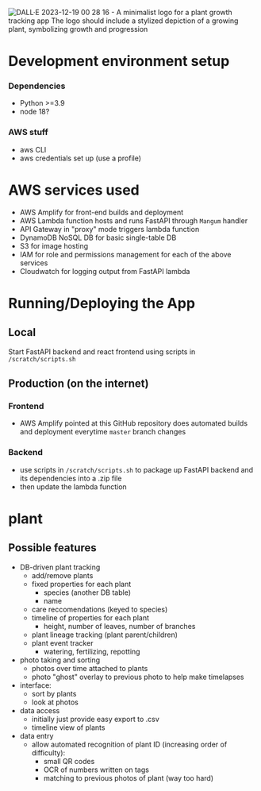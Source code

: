
![DALL·E 2023-12-19 00 28 16 - A minimalist logo for a plant growth tracking app  The logo should include a stylized depiction of a growing plant, symbolizing growth and progression](https://github.com/dantheand/plants/assets/16441200/000dde1f-9b1d-4d54-b54f-e655b0466c6e)

# Development environment setup
### Dependencies
- Python >=3.9
- node 18?

### AWS stuff
- aws CLI
- aws credentials set up (use a profile)

# AWS services used
- AWS Amplify for front-end builds and deployment
- AWS Lambda function hosts and runs FastAPI through `Mangum` handler
- API Gateway in "proxy" mode triggers lambda function
- DynamoDB NoSQL DB for basic single-table DB
- S3 for image hosting
- IAM for role and permissions management for each of the above services
- Cloudwatch for logging output from FastAPI lambda
  
# Running/Deploying the App

## Local
Start FastAPI backend and react frontend using scripts in `/scratch/scripts.sh`

## Production (on the internet)

### Frontend
- AWS Amplify pointed at this GitHub repository does automated builds and deployment everytime `master` branch changes

### Backend
- use scripts in `/scratch/scripts.sh` to package up FastAPI backend and its dependencies into a .zip file
- then update the lambda function
 

# plant
## Possible features
- DB-driven plant tracking
  - add/remove plants
  - fixed properties for each plant
    - species (another DB table)
    - name
  - care reccomendations (keyed to species)
  - timeline of properties for each plant
    - height, number of leaves, number of branches
  - plant lineage tracking (plant parent/children)
  - plant event tracker
    - watering, fertilizing, repotting
- photo taking and sorting
  - photos over time attached to plants
  - photo "ghost" overlay to previous photo to help make timelapses
- interface:
  - sort by plants
  - look at photos
- data access
  - initially just provide easy export to .csv
  - timeline view of plants
- data entry
  - allow automated recognition of plant ID (increasing order of difficulty):
     - small QR codes
     - OCR of numbers written on tags
     - matching to previous photos of plant (way too hard)
